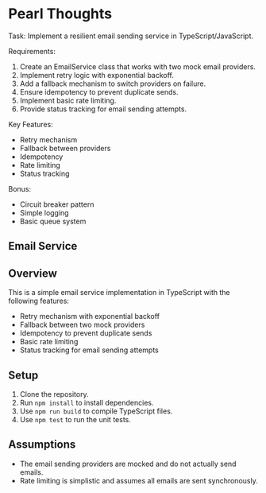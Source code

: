 # Pearl Thoughts
Task:
Implement a resilient email sending service in TypeScript/JavaScript.

Requirements:
1. Create an EmailService class that works with two mock email providers.
2. Implement retry logic with exponential backoff.
3. Add a fallback mechanism to switch providers on failure.
4. Ensure idempotency to prevent duplicate sends.
5. Implement basic rate limiting.
6. Provide status tracking for email sending attempts.

Key Features:
- Retry mechanism
- Fallback between providers
- Idempotency
- Rate limiting
- Status tracking

Bonus:
- Circuit breaker pattern
- Simple logging
- Basic queue system

## Email Service

## Overview
This is a simple email service implementation in TypeScript with the following features:
- Retry mechanism with exponential backoff
- Fallback between two mock providers
- Idempotency to prevent duplicate sends
- Basic rate limiting
- Status tracking for email sending attempts

## Setup
1. Clone the repository.
2. Run `npm install` to install dependencies.
3. Use `npm run build` to compile TypeScript files.
4. Use `npm test` to run the unit tests.

## Assumptions
- The email sending providers are mocked and do not actually send emails.
- Rate limiting is simplistic and assumes all emails are sent synchronously.
